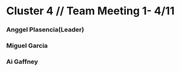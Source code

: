 # Cluster 4   // Team Meeting 1- 4/11

### Anggel Plasencia(Leader)

### Miguel Garcia

### Ai Gaffney


 